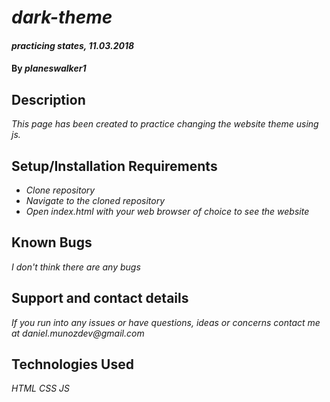 # _dark-theme_

#### _practicing states, 11.03.2018_

#### By _**planeswalker1**_

## Description

_This page has been created to practice changing the website theme using js._

## Setup/Installation Requirements

* _Clone repository_
* _Navigate to the cloned repository_
* _Open index.html with your web browser of choice to see the website_

## Known Bugs

_I don't think there are any bugs_

## Support and contact details

_If you run into any issues or have questions, ideas or concerns contact me at daniel.munozdev@gmail.com_

## Technologies Used

_HTML_
_CSS_
_JS_
